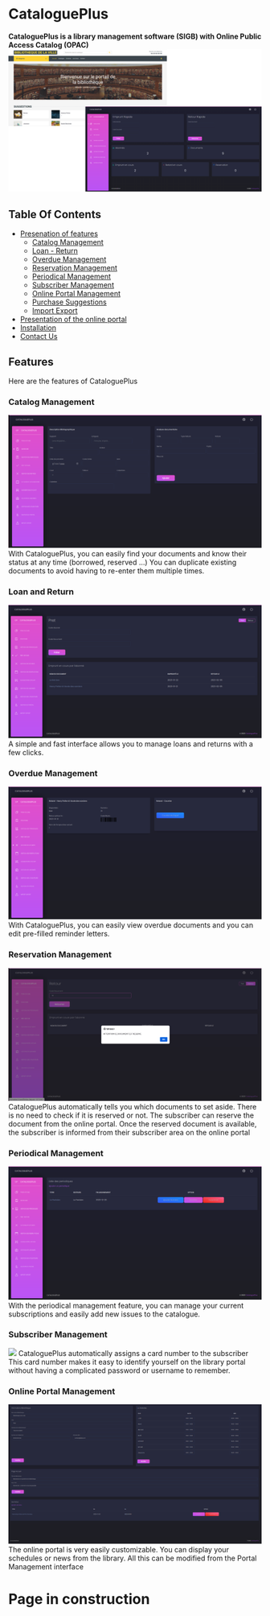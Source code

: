 # CataloguePlus
**CataloguePlus is a library management software (SIGB) with Online Public Access Catalog (OPAC)**
![](https://raw.githubusercontent.com/ludovic-ggn/CataloguePlus/main/Project%20picture/capture%20cataloge%20et%20espace%20admin.png)
## Table Of Contents
 - [Presenation of features](#Presentationoffeatures)
   - [Catalog Management](#-CatalogManagement)
   - [Loan - Return](#-LoanReturn)
   - [Overdue Management](#-OverdueManagement)
   - [Reservation Management](#-ReservationManagement)
   - [Periodical Management](#-PeriodicalManagement)
   - [Subscriber Management](#-SubscriberManagement)
   - [Online Portal Management](#-OnlinePortalManagement)
   - [Purchase Suggestions](#-PurchaseSuggestions)
   - [Import Export](#-importexport)
 - [Presentation of the online portal](#Presentationoftheonlineportal)
 - [Installation](#Installation)
 - [Contact Us](#Contact-Us)
## Features
Here are the features of CataloguePlus
### Catalog Management
![](https://raw.githubusercontent.com/ludovic-ggn/CataloguePlus/main/Project%20picture/catalogue.png)
With CataloguePlus, you can easily find your documents and know their status at any time 
(borrowed, reserved …)
You can duplicate existing documents to avoid having to re-enter them multiple times.
### Loan and Return
![](https://raw.githubusercontent.com/ludovic-ggn/CataloguePlus/main/Project%20picture/pret%20et%20retour.png)
A simple and fast interface allows you to manage loans and returns with a few clicks.
### Overdue Management
![](https://raw.githubusercontent.com/ludovic-ggn/CataloguePlus/main/Project%20picture/gestion%20des%20retards.png)
With CataloguePlus, you can easily view overdue documents and you can edit pre-filled reminder 
letters.
### Reservation Management
![](https://raw.githubusercontent.com/ludovic-ggn/CataloguePlus/main/Project%20picture/Reservations.png)
CataloguePlus automatically tells you which documents to set aside.
There is no need to check if it is reserved or not.
The subscriber can reserve the document from the online portal.
Once the reserved document is available, the subscriber is informed from their subscriber area on 
the online portal
### Periodical Management
![](https://raw.githubusercontent.com/ludovic-ggn/CataloguePlus/main/Project%20picture/gestion%20des%20periodiques.png)
With the periodical management feature, you can manage your current subscriptions and easily add 
new issues to the catalogue.
### Subscriber Management
![](https://raw.githubusercontent.com/ludovic-ggn/CataloguePlus/main/Project%20picture/gestion%20des%20abonn%C3%A9s.png)
CataloguePlus automatically assigns a card number to the subscriber
This card number makes it easy to identify yourself on the library portal without having a 
complicated password or username to remember.
### Online Portal Management
![](https://raw.githubusercontent.com/ludovic-ggn/CataloguePlus/main/Project%20picture/gestion%20du%20portail.png)
The online portal is very easily customizable.
You can display your schedules or news from the library.
All this can be modified from the Portal Management interface
# Page in construction
